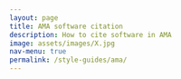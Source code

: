 ```yaml
---
layout: page
title: AMA software citation
description: How to cite software in AMA
image: assets/images/X.jpg
nav-menu: true
permalink: /style-guides/ama/
---
```

